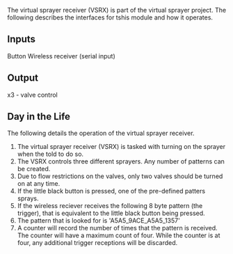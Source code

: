 The virtual sprayer receiver (VSRX) is part of the virtual sprayer project.  The following describes the interfaces for tshis module and how it operates.

Inputs
------
Button
Wireless receiver (serial input)

Output
------
x3 - valve control


Day in the Life
----------------
The following details the operation of the virtual sprayer receiver.  

1. The virtual sprayer receiver (VSRX) is tasked with turning on the sprayer when the told to do so.
2. The VSRX controls three different sprayers.  Any number of patterns can be created.
3. Due to flow restrictions on the valves, only two valves should be turned on at any time.
4. If the little black button is pressed, one of the pre-defined patters sprays.
5. If the wireless reciever receives the following 8 byte pattern (the trigger), that is equivalent to the little black button being pressed.
6. The pattern that is looked for is 'A5A5_9ACE_A5A5_1357'
7. A counter will record the number of times that the pattern is received.  The counter will have a maximum count of four.  While the counter is at four, any additional trigger receptions will be discarded. 
